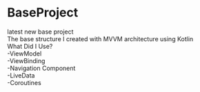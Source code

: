 # BaseProject
 latest new base project <br>
The base structure I created with MVVM architecture using Kotlin <br>
What Did I Use? <br>
-ViewModel <br>
-ViewBinding <br>
-Navigation Component <br>
-LiveData <br>
-Coroutines <br>
